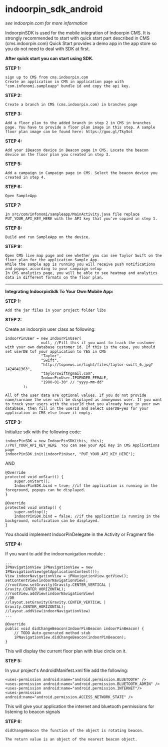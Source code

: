 # indoorpin_sdk_android

*see indoorpin.com for more information*

IndoorpinSDK is used for the mobile integration of Indoorpin CMS. It is strongly recommended to start with quick start part described in CMS (cms.indoorpin.com) Quick Start provides a demo app in the app store so you do not need to deal with SDK at first. 

**After quick start you can start using SDK.**

**STEP 1:**
```
sign up to CMS from cms.indoorpin.com 
Create an application in CMS in application page with "com.infonomi.sampleapp" bundle id and copy the api key.
```
**STEP 2:**
```
Create a branch in CMS (cms.indoorpin.com) in branches page
```
**STEP 3:**
```
Add a floor plan to the added branch in step 2 in CMS in branches page. You have to provide a floor plan image in this step. A sample floor plan image can be found here: https://goo.gl/Tky5ot 
```

**STEP 4:**
```
Add your iBeacon device in Beacon page in CMS. Locate the beacon device on the floor plan you created in step 3.
```

**STEP 5:**
```
Add a campaign in Campaign page in CMS. Select the beacon device you created in step 4. 
``` 

**STEP 6:**
```
Open SampleApp
```

**STEP 7:**
```
In src/com/infonomi/sampleapp/MainActivity.java file replace PUT_YOUR_API_KEY_HERE with the API key that you've copied in step 1.
```

**STEP 8:**
```
Build and run SampleApp on the device.
```

**STEP 9:**
```
Open CMS live map page and see whether you can see Taylor Swift on the floor plan for the application Sample App.
While the sample app is running you will receive push notifications and popups according to your campaign setup
In CMS analytics page, you will be able to see heatmap and analytics data in different formats on the floor plan.
```
----------------------------------------------------------------------------------------------------------------------


**Integrating IndoorpinSdk To Your Own Mobile App:**

**STEP 1:**
```
Add the jar files in your project folder libs
```
**STEP 2:**

Create an indoorpin user class as following:
```
indoorPinUser = new IndoorPinUser(
				null, //Fill this if you want to track the customer with your own database customer id. If this is the case, you should set userDB tof your application to YES in CMS
				"Taylor", 
				"Swift", 
				"http://topnews.in/light/files/taylor-swift_6.jpg?1424841363", 
				"taylorswift@gmail.com", 
				IndoorPinUser.IPGENDER_FEMALE, 
				"1980-01-30" // "yyyy-mm-dd"
		); 
```
```
All of the user data are optional values. If you do not provide name/surname the user will be displayed as anonymous user. If you want to track your users with the userId that you already have in your own database, then fill in the userId and select userDB=yes for your application in CMS else leave it empty.
```
**STEP 3:**

Initialize sdk with the following code:
```
indoorPinSDK = new IndoorPinSDK(this, this);
//PUT_YOUR_API_KEY_HERE  You can see your Api Key in CMS Applications page
indoorPinSDK.init(indoorPinUser, "PUT_YOUR_API_KEY_HERE");
```
AND
```
@Override
protected void onStart() {
	super.onStart();
	IndoorPinSDK.bind = true; //if the application is running in the foreground, popups can be displayed.
}

@Override
protected void onStop() {
	super.onStop();
	IndoorPinSDK.bind = false; //if the application is running in the background, notification can be displayed.
}
```
You should implement IndoorPinDelegate in the Activity or Fragment file

**STEP 4:**

If you want to add the indoornavigation module :
```
...
IPNavigationView iPNavigationView = new IPNavigationView(getApplicationContext());
View indoorNavigationView = iPNavigationView.getView();
setContentView(indoorNavigationView); 
//rootView.setGravity(Gravity.CENTER_VERTICAL | Gravity.CENTER_HORIZONTAL); 
//rootView.addView(indoorNavigationView)
//OR
//layout.setGravity(Gravity.CENTER_VERTICAL | Gravity.CENTER_HORIZONTAL); 
//layout.addView(indoorNavigationView)
...

@Override
public void didChangeBeacon(IndoorPinBeacon indoorPinBeacon) {
	// TODO Auto-generated method stub
	iPNavigationView.didChangeBeacon(indoorPinBeacon);
}
```
This will display the current floor plan with blue circle on it.

**STEP 5:**

In your project's AndroidManifest.xml file add the following:
```
<uses-permission android:name="android.permission.BLUETOOTH" />
<uses-permission android:name="android.permission.BLUETOOTH_ADMIN" />
<uses-permission android:name="android.permission.INTERNET"/>
<uses-permission android:name="android.permission.ACCESS_NETWORK_STATE" /> 
```	
This will give your application the internet and bluetooth permissions for listening to beacon signals

**STEP 6:**
```
didChangeBeacon the function of the object is rotating beacon.

The return value is an object of the nearest beacon object.
```
